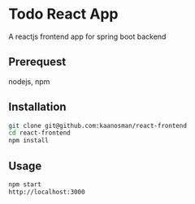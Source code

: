 # Todo React App

A reactjs frontend app for spring boot backend

## Prerequest

nodejs, npm

## Installation

```bash
git clone git@github.com:kaanosman/react-frontend
cd react-frontend
npm install
```

## Usage

```bash
npm start
http://localhost:3000
```